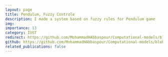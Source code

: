 ```yaml
---
layout: page
title: Pendulum, Fuzzy Controle
description: I made a system based on fuzzy rules for Pendulum game
img: 
importance: 13
category: IUST
redirect: https://github.com/MohammadHAbbaspour/Computational-models/blob/main/Pendulum-Fuzzy_Controler.ipynb
github: https://github.com/MohammadHAbbaspour/Computational-models/blob/main/Pendulum-Fuzzy_Controler.ipynb
related_publications: false
---
```

